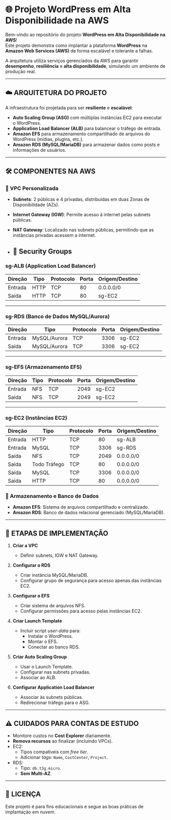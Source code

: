 # 🌐 Projeto WordPress em Alta Disponibilidade na AWS

Bem-vindo ao repositório do projeto **WordPress em Alta Disponibilidade na AWS**!  
Este projeto demonstra como implantar a plataforma **WordPress** na **Amazon Web Services (AWS)** de forma escalável e tolerante a falhas.

A arquitetura utiliza serviços gerenciados da AWS para garantir **desempenho**, **resiliência** e **alta disponibilidade**, simulando um ambiente de produção real.

---

## ☁️ ARQUITETURA DO PROJETO

A infraestrutura foi projetada para ser **resiliente** e **escalável**:

- **Auto Scaling Group (ASG)** com múltiplas instâncias EC2 para executar o WordPress.
- **Application Load Balancer (ALB)** para balancear o tráfego de entrada.
- **Amazon EFS** para armazenamento compartilhado de arquivos do WordPress (mídias, plugins, etc.).
- **Amazon RDS (MySQL/MariaDB)** para armazenar dados como posts e informações de usuários.

---

## 🛠️ COMPONENTES NA AWS

### 🔹 VPC Personalizada
- **Subnets**: 2 públicas e 4 privadas, distribuídas em duas Zonas de Disponibilidade (AZs).
- **Internet Gateway (IGW)**: Permite acesso à internet pelas subnets públicas.
- **NAT Gateway**: Localizado nas subnets públicas, permitindo que as instâncias privadas acessem a internet.

- ## 🔐 Security Groups

### sg-ALB (Application Load Balancer)
| Direção        | Tipo   | Protocolo | Porta | Origem/Destino   |
|----------------|--------|-----------|-------|------------------|
| Entrada        | HTTP   |    TCP    | 80    |    0.0.0.0/0     |
| Saída          | HTTP   |    TCP    | 80    |     sg-EC2       |

---

### sg-RDS (Banco de Dados MySQL/Aurora)
| Direção        | Tipo          | Protocolo | Porta | Origem/Destino |
|----------------|---------------|-----------|-------|----------------|
| Entrada        | MySQL/Aurora  |    TCP    | 3306  |    sg-EC2      |
| Saída          | MySQL/Aurora  |    TCP    | 3306  |    sg-EC2      |

---

### sg-EFS (Armazenamento EFS)
| Direção        | Tipo  | Protocolo | Porta | Origem/Destino   |
|----------------|-------|-----------|-------|------------------|
| Entrada        | NFS   |    TCP    | 2049  |    sg-EC2        |
| Saída          | NFS   |    TCP    | 2049  |    sg-EC2        |

---

### sg-EC2 (Instâncias EC2)
| Direção        | Tipo          | Protocolo | Porta | Origem/Destino |
|----------------|---------------|-----------|-------|----------------|
| Entrada        | HTTP          | TCP       | 80    | sg-ALB         |
| Entrada        | MySQL         | TCP       | 3306  | sg-RDS         |
| Saída          | NFS           | TCP       | 2049  | 0.0.0.0/0      |
| Saída          | Todo Tráfego  | TCP       | 80    | 0.0.0.0/0      |
| Saída          | MySQL         | TCP       | 3306  | 0.0.0.0/0      |
| Saída          | HTTP          | TCP       | 80    | 0.0.0.0/0      |


### 🔹 Armazenamento e Banco de Dados
- **Amazon EFS**: Sistema de arquivos compartilhado e centralizado.
- **Amazon RDS**: Banco de dados relacional gerenciado (MySQL/MariaDB).

---

## 🚀 ETAPAS DE IMPLEMENTAÇÃO

1. **Criar a VPC**
   - Definir subnets, IGW e NAT Gateway.

2. **Configurar o RDS**
   - Criar instância MySQL/MariaDB.
   - Configurar grupo de segurança para acesso apenas das instâncias EC2.

3. **Configurar o EFS**
   - Criar sistema de arquivos NFS.
   - Configurar permissões para acesso pelas instâncias EC2.

4. **Criar Launch Template**
   - Incluir script *user-data* para:
     - Instalar o WordPress.
     - Montar o EFS.
     - Conectar ao banco RDS.

5. **Criar Auto Scaling Group**
   - Usar o Launch Template.
   - Configurar nas subnets privadas.
   - Associar ao ALB.

6. **Configurar Application Load Balancer**
   - Associar às subnets públicas.
   - Redirecionar tráfego para o ASG.

---

## ⚠️ CUIDADOS PARA CONTAS DE ESTUDO

- Monitore custos no **Cost Explorer** diariamente.
- **Remova recursos** ao finalizar (incluindo VPCs).
- EC2:
  - Tipos compatíveis com *free tier*.
  - Adicionar *tags*: `Name`, `CostCenter`, `Project`.
- RDS:
  - Tipo: `db.t3g.micro`.
  - **Sem Multi-AZ**.

---

## 📜 LICENÇA
Este projeto é para fins educacionais e segue as boas práticas de implantação em nuvem.
